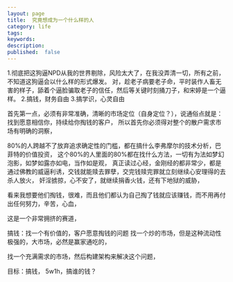 ```yaml
---
layout: page
title:  究竟想成为一个什么样的人
category: life
tags: 
keywords: 
description:
published:  false
---
```


1.彻底把这狗逼NPD从我的世界剔除，风险太大了，在我没弄清一切，所有之前，不知道这狗逼会以什么样的形式爆发。
对，趁老子病要老子命，平时装作人畜无害的样子，舔着个逼脸骗取老子的信任，然后等关键时刻捅刀子，和宋婷是一个逼样。
2.搞钱，财务自由
3.搞学识，心灵自由


首先第一点，必须有非常准确，清晰的市场定位（自身定位？），说通俗点就是：找到愿意相信你，持续给你掏钱的客户，
所以首先你必须得对整个的散户需求市场有明确的洞察，

80%的人跨越不了放弃追求确定性的门槛，都在搞什么李弗摩尔的技术分析，巴菲特的价值投资，
这个80%的人里面的80%都在找什么方法，一切有为法如梦幻泡影，如梦如露亦如电，当作如是观，
真正读过心经，金刚经的都非常少，都是通过佛教的威逼利诱，交钱就能赎去罪孽，交完钱赎完罪就立刻继续心安理得的去杀人放火，
奸淫掳掠，心不安了，就继续捐香火钱，还有下地狱的威胁，

看来我想要他们掏钱，很难，而且他们都认为自己掏了钱就应该赚钱，而不用再付出任何努力，辛苦，心血，

这是一个非常拥挤的赛道，


搞钱：找一个有价值的，客户愿意掏钱的问题
找一个炒的市场，但是这种流动性极强的，大市场，必然是赢家通吃的，

找一个充满需求的市场，然后构建架构来解决这个问题，

目标：搞钱，
5w1h，搞谁的钱？


